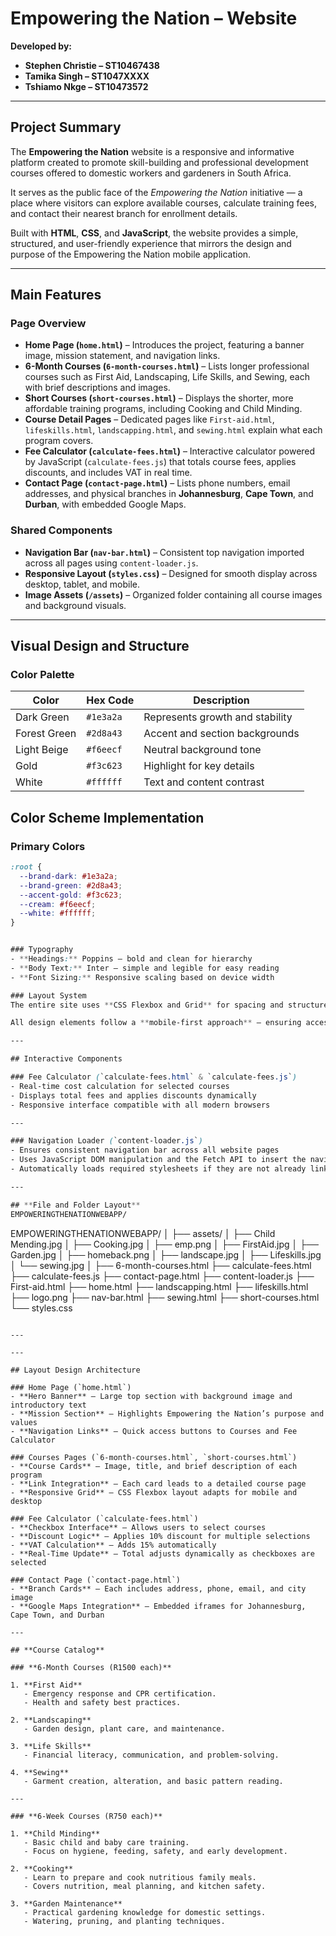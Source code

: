 # Empowering the Nation – Website

**Developed by:**  
- **Stephen Christie – ST10467438**  
- **Tamika Singh – ST1047XXXX**  
- **Tshiamo Nkge – ST10473572**

---

## Project Summary

The **Empowering the Nation** website is a responsive and informative platform created to promote skill-building and professional development courses offered to domestic workers and gardeners in South Africa.  

It serves as the public face of the *Empowering the Nation* initiative — a place where visitors can explore available courses, calculate training fees, and contact their nearest branch for enrollment details.  

Built with **HTML**, **CSS**, and **JavaScript**, the website provides a simple, structured, and user-friendly experience that mirrors the design and purpose of the Empowering the Nation mobile application.

---

## Main Features

### Page Overview
- **Home Page (`home.html`)** – Introduces the project, featuring a banner image, mission statement, and navigation links.  
- **6-Month Courses (`6-month-courses.html`)** – Lists longer professional courses such as First Aid, Landscaping, Life Skills, and Sewing, each with brief descriptions and images.  
- **Short Courses (`short-courses.html`)** – Displays the shorter, more affordable training programs, including Cooking and Child Minding.  
- **Course Detail Pages** – Dedicated pages like `First-aid.html`, `lifeskills.html`, `landscapping.html`, and `sewing.html` explain what each program covers.  
- **Fee Calculator (`calculate-fees.html`)** – Interactive calculator powered by JavaScript (`calculate-fees.js`) that totals course fees, applies discounts, and includes VAT in real time.  
- **Contact Page (`contact-page.html`)** – Lists phone numbers, email addresses, and physical branches in **Johannesburg**, **Cape Town**, and **Durban**, with embedded Google Maps.  

### Shared Components
- **Navigation Bar (`nav-bar.html`)** – Consistent top navigation imported across all pages using `content-loader.js`.  
- **Responsive Layout (`styles.css`)** – Designed for smooth display across desktop, tablet, and mobile.  
- **Image Assets (`/assets`)** – Organized folder containing all course images and background visuals.  

---

## Visual Design and Structure

### Color Palette

| **Color** | **Hex Code** | **Description** |
|------------|--------------|-----------------|
| Dark Green | `#1e3a2a` | Represents growth and stability |
| Forest Green | `#2d8a43` | Accent and section backgrounds |
| Light Beige | `#f6eecf` | Neutral background tone |
| Gold | `#f3c623` | Highlight for key details |
| White | `#ffffff` | Text and content contrast |

## Color Scheme Implementation

### Primary Colors
```css
:root {
  --brand-dark: #1e3a2a;
  --brand-green: #2d8a43;
  --accent-gold: #f3c623;
  --cream: #f6eecf;
  --white: #ffffff;
}


### Typography
- **Headings:** Poppins – bold and clean for hierarchy  
- **Body Text:** Inter – simple and legible for easy reading  
- **Font Sizing:** Responsive scaling based on device width  

### Layout System
The entire site uses **CSS Flexbox and Grid** for spacing and structure, with consistent use of margins, padding, and rounded image cards.  

All design elements follow a **mobile-first approach** — ensuring accessibility and easy navigation from smaller screens upward.

---

## Interactive Components

### Fee Calculator (`calculate-fees.html` & `calculate-fees.js`)
- Real-time cost calculation for selected courses  
- Displays total fees and applies discounts dynamically  
- Responsive interface compatible with all modern browsers  

---

### Navigation Loader (`content-loader.js`)
- Ensures consistent navigation bar across all website pages  
- Uses JavaScript DOM manipulation and the Fetch API to insert the navigation HTML dynamically  
- Automatically loads required stylesheets if they are not already linked  

---

## **File and Folder Layout**
EMPOWERINGTHENATIONWEBAPP/
```
EMPOWERINGTHENATIONWEBAPP/
│
├── assets/
│   ├── Child Mending.jpg
│   ├── Cooking.jpg
│   ├── emp.png
│   ├── FirstAid.jpg
│   ├── Garden.jpg
│   ├── homeback.png
│   ├── landscape.jpg
│   ├── Lifeskills.jpg
│   └── sewing.jpg
│
├── 6-month-courses.html
├── calculate-fees.html
├── calculate-fees.js
├── contact-page.html
├── content-loader.js
├── First-aid.html
├── home.html
├── landscapping.html
├── lifeskills.html
├── logo.png
├── nav-bar.html
├── sewing.html
├── short-courses.html
└── styles.css
```

---

---

## Layout Design Architecture

### Home Page (`home.html`)
- **Hero Banner** – Large top section with background image and introductory text  
- **Mission Section** – Highlights Empowering the Nation’s purpose and values  
- **Navigation Links** – Quick access buttons to Courses and Fee Calculator  

### Courses Pages (`6-month-courses.html`, `short-courses.html`)
- **Course Cards** – Image, title, and brief description of each program  
- **Link Integration** – Each card leads to a detailed course page  
- **Responsive Grid** – CSS Flexbox layout adapts for mobile and desktop  

### Fee Calculator (`calculate-fees.html`)
- **Checkbox Interface** – Allows users to select courses  
- **Discount Logic** – Applies 10% discount for multiple selections  
- **VAT Calculation** – Adds 15% automatically  
- **Real-Time Update** – Total adjusts dynamically as checkboxes are selected  

### Contact Page (`contact-page.html`)
- **Branch Cards** – Each includes address, phone, email, and city image  
- **Google Maps Integration** – Embedded iframes for Johannesburg, Cape Town, and Durban  

---

## **Course Catalog**

### **6-Month Courses (R1500 each)**

1. **First Aid**
   - Emergency response and CPR certification.  
   - Health and safety best practices.  

2. **Landscaping**
   - Garden design, plant care, and maintenance.  

3. **Life Skills**
   - Financial literacy, communication, and problem-solving.  

4. **Sewing**
   - Garment creation, alteration, and basic pattern reading.  

---

### **6-Week Courses (R750 each)**

1. **Child Minding**
   - Basic child and baby care training.  
   - Focus on hygiene, feeding, safety, and early development.  

2. **Cooking**
   - Learn to prepare and cook nutritious family meals.  
   - Covers nutrition, meal planning, and kitchen safety.  

3. **Garden Maintenance**
   - Practical gardening knowledge for domestic settings.  
   - Watering, pruning, and planting techniques.  

